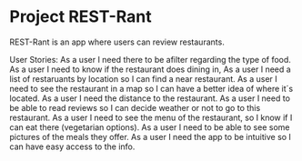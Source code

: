 # Project REST-Rant

REST-Rant is an app where users can review restaurants.

User Stories:
As a user I need there to be afilter regarding the type of food.
As a user I need to know if the restaurant does dining in,
As a user I need a list of restaruants by location so I can find a near restaurant.
As a user I need to see the restaurant in a map so I can have a better idea of where it´s located.
As a user I need the distance to the restaurant.
As a user I need to be able to read reviews so I can decide weather or not to go to this restaurant.
As a user I need to see the menu of the restaurant, so I know if I can eat there (vegetarian options).
As a user I need to be able to see some pictures of the meals they offer.
As a user I need the app to be intuitive so I can have easy access to the info.

